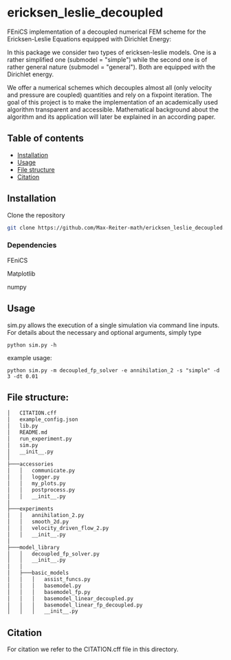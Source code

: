 # ericksen_leslie_decoupled
[//]: # "show preview in vs code by ctrl+shift+v"
FEniCS implementation of a decoupled numerical FEM scheme for the Ericksen-Leslie Equations equipped with Dirichlet Energy:

In this package we consider two types of ericksen-leslie models. One is a rather simplified one (submodel = "simple") while the second one is of rather general nature (submodel = "general"). Both are equipped with the Dirichlet energy.

We offer a numerical schemes which decouples almost all (only velocity and pressure are coupled) quantities and rely on a fixpoint iteration. The goal of this project is to make the implementation of an academically used algorithm transparent and accessible. 
Mathematical background about the algorithm and its application will later be explained in an according paper.

## Table of contents
* [Installation](#installation)
* [Usage](#usage)
* [File structure](#file-structure)
* [Citation](#citation)

## Installation

Clone the repository
```sh
git clone https://github.com/Max-Reiter-math/ericksen_leslie_decoupled.git
```

### Dependencies
FEniCS

Matplotlib

numpy

## Usage

sim.py allows the execution of a single simulation via command line inputs. For details about the necessary and optional arguments, simply type 
```
python sim.py -h
```
example usage:
```
python sim.py -m decoupled_fp_solver -e annihilation_2 -s "simple" -d 3 -dt 0.01
```

## File structure:
[//]: # "type tree /F into windows terminal"

```bash
│   CITATION.cff
│   example_config.json
│   lib.py
│   README.md
│   run_experiment.py
│   sim.py
│   __init__.py
│
├───accessories
│   │   communicate.py
│   │   logger.py
│   │   my_plots.py
│   │   postprocess.py
│   │   __init__.py
│
├───experiments
│   │   annihilation_2.py
│   │   smooth_2d.py
│   │   velocity_driven_flow_2.py
│   │   __init__.py
│ 
├───model_library
│   │   decoupled_fp_solver.py
│   │   __init__.py
│   │
│   ├───basic_models
│   │   │   assist_funcs.py
│   │   │   basemodel.py
│   │   │   basemodel_fp.py
│   │   │   basemodel_linear_decoupled.py
│   │   │   basemodel_linear_fp_decoupled.py
│   │   │   __init__.py
```

## Citation
For citation we refer to the CITATION.cff file in this directory.